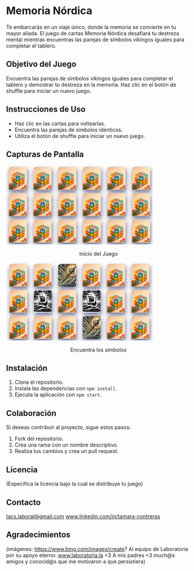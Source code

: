 # Memoria Nórdica

Te embarcarás en un viaje único, donde la memoria se convierte en tu mayor aliada. El juego de cartas Memoria Nórdica desafiará tu destreza mental mientras encuentras las parejas de símbolos vikingos iguales para completar el tablero.

## Objetivo del Juego

Encuentra las parejas de símbolos vikingos iguales para completar el tablero y demostrar tu destreza en la memoria. Haz clic en el botón de shuffle para iniciar un nuevo juego.

## Instrucciones de Uso

- Haz clic en las cartas para voltearlas.
- Encuentra las parejas de símbolos idénticos.
- Utiliza el botón de shuffle para iniciar un nuevo juego.


## Capturas de Pantalla

<img src="imagenes/memo1.png" alt="Inicio" width="400"/>
<p align="center">Inicio del Juego</p>

<img src="imagenes/memo2.png" alt="Encuentra los símbolos" width="400"/>
<p align="center">Encuentra los símbolos</p>


## Instalación

1. Clona el repositorio.
2. Instala las dependencias con `npm install`.
3. Ejecuta la aplicación con `npm start`.

## Colaboración

Si deseas contribuir al proyecto, sigue estos pasos:
1. Fork del repositorio.
2. Crea una rama con un nombre descriptivo.
3. Realiza tus cambios y crea un pull request.

## Licencia

(Especifica la licencia bajo la cual se distribuye tu juego)

## Contacto

tacs.laboral@gmail.com 
www.linkedin.com/in/tamara-contreras


## Agradecimientos

(imágenes: https://www.bing.com/images/create?
 Al equipo de Laboratoria por su apoyo eterno: www.laboratoria.la <3
 A mis padres <3 
 much@s amigos y conocid@s que me motivaron a que persistiera)
